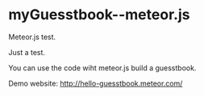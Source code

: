 myGuesstbook--meteor.js
=======================

Meteor.js test.

Just a test. 

You can use the code wiht meteor.js build a guesstbook.

Demo website:
http://hello-guesstbook.meteor.com/
